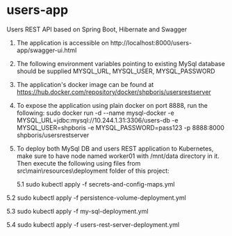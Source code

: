 # users-app
Users REST API based on Spring Boot, Hibernate and Swagger

1. The application is accessible on http://localhost:8000/users-app/swagger-ui.html

2. The following environment variables pointing to existing MySql database should be supplied
MYSQL_URL, MYSQL_USER, MYSQL_PASSWORD

3. The application's docker image can be found at
https://hub.docker.com/repository/docker/shpboris/usersrestserver

4. To expose the application using plain docker on port 8888, run the following: sudo docker run -d --name mysql-docker -e MYSQL_URL=jdbc:mysql://10.244.1.31:3306/users-db -e MYSQL_USER=shpboris -e MYSQL_PASSWORD=pass123 -p 8888:8000 shpboris/usersrestserver

5. To deploy both MySql DB and users REST application to Kubernetes, make sure to have node named worker01 with /mnt/data directory in it.
Then execute the following using files from src\main\resources\deployment folder of this project:

    5.1 sudo kubectl apply -f secrets-and-config-maps.yml

  5.2 sudo kubectl apply -f persistence-volume-deployment.yml

  5.3 sudo kubectl apply -f my-sql-deployment.yml

  5.4 sudo kubectl apply -f users-rest-server-deployment.yml

